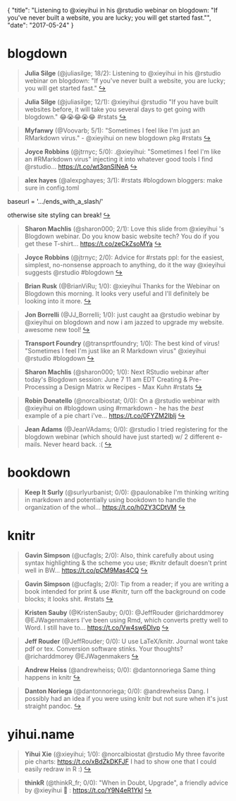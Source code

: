 {
  "title": "Listening to @xieyihui in his @rstudio webinar on blogdown: \"If you've never built a website, you are lucky; you will get started fast.\"",
  "date": "2017-05-24"
}

# blogdown

> **Julia Silge** (@juliasilge; 18/2): Listening to @xieyihui in his @rstudio webinar on blogdown: "If you've never built a website, you are lucky; you will get started fast."  [&#8618;](https://twitter.com/xieyihui/status/867396946431950849)

<!-- -->


> **Julia Silge** (@juliasilge; 12/1): @xieyihui @rstudio "If you have built websites before, it will take you several days to get going with blogdown." 😂😭😂😭😂 #rstats  [&#8618;](https://twitter.com/xieyihui/status/867397276800393217)

<!-- -->


> **Myfanwy** (@Voovarb; 5/1): "Sometimes I feel like I'm just an RMarkdown virus." - @xieyihui on new blogdown pkg #rstats  [&#8618;](https://twitter.com/xieyihui/status/867400371664150528)

<!-- -->


> **Joyce Robbins** (@jtrnyc; 5/0): .@xieyihui: "Sometimes I feel I'm like an #RMarkdown virus" injecting it into whatever good tools I find @rstudio… https://t.co/wt3qnSINeA  [&#8618;](https://twitter.com/xieyihui/status/867400498428735489)

<!-- -->


> **alex hayes** (@alexpghayes; 3/1): #rstats #blogdown bloggers: make sure in config.toml
>
baseurl = '.../ends_with_a_slash/'
>
otherwise site styling can break!  [&#8618;](https://twitter.com/xieyihui/status/867469665542393856)

<!-- -->


> **Sharon Machlis** (@sharon000; 2/1): Love this slide from @xieyihui 's Blogdown webinar. Do you know basic website tech? You do if you get these T-shirt… https://t.co/zeCkZsoMYa  [&#8618;](https://twitter.com/xieyihui/status/867396800998780929)

<!-- -->


> **Joyce Robbins** (@jtrnyc; 2/0): Advice for #rstats ppl: for the easiest, simplest, no-nonsense approach to anything, do it the way @xieyihui suggests @rstudio #blogdown  [&#8618;](https://twitter.com/xieyihui/status/867401133291077633)

<!-- -->


> **Brian Rusk** (@BrianViRu; 1/0): @xieyihui Thanks for the Webinar on Blogdown this morning. It looks very useful and I'll definitely be looking into it more.  [&#8618;](https://twitter.com/xieyihui/status/867439798956445696)

<!-- -->


> **Jon Borrelli** (@JJ_Borrelli; 1/0): just caught aa @rstudio webinar by @xieyihui on blogdown and now i am jazzed to upgrade my website. awesome new tool!  [&#8618;](https://twitter.com/xieyihui/status/867419763575848962)

<!-- -->


> **Transport Foundry** (@transprtfoundry; 1/0): The best kind of virus! "Sometimes I feel I'm just like an R Markdown virus" @xieyihui @rstudio #blogdown  [&#8618;](https://twitter.com/xieyihui/status/867400531123351553)

<!-- -->


> **Sharon Machlis** (@sharon000; 1/0): Next RStudio webinar after today's Blogdown session: June 7 11 am EDT Creating &amp; Pre-Processing a Design Matrix w Recipes - Max Kuhn #rstats  [&#8618;](https://twitter.com/xieyihui/status/867395961869529088)

<!-- -->


> **Robin Donatello** (@norcalbiostat; 0/0): On a @rstudio  webinar with @xieyihui on #blogdown using #rmarkdown - he has the *best* example of a pie chart i've… https://t.co/0FYZM2lbIj  [&#8618;](https://twitter.com/xieyihui/status/867403497322328064)

<!-- -->


> **Jean Adams** (@JeanVAdams; 0/0): @rstudio I tried registering for the blogdown webinar (which should have just started) w/ 2 different e-mails.  Never heard back.  :(  [&#8618;](https://twitter.com/xieyihui/status/867396174260695042)

<!-- -->


# bookdown

> **Keep It Surly** (@surlyurbanist; 0/0): @paulonabike I'm thinking writing in markdown and potentially using bookdown to handle the organization of the whol… https://t.co/h0ZY3CDtVM  [&#8618;](https://twitter.com/xieyihui/status/867169853324513280)

<!-- -->


# knitr

> **Gavin Simpson** (@ucfagls; 2/0): Also, think carefully about using syntax highlighting &amp; the scheme you use; #knitr default doesn't print well in BW… https://t.co/pCM9Mas4CQ  [&#8618;](https://twitter.com/xieyihui/status/867455372843405312)

<!-- -->


> **Gavin Simpson** (@ucfagls; 2/0): Tip from a reader; if you are writing a book intended for print &amp; use #knitr, turn off the background on code blocks; it looks shit. #rstats  [&#8618;](https://twitter.com/xieyihui/status/867450581589254144)

<!-- -->


> **Kristen Sauby** (@KristenSauby; 0/0): @JeffRouder @richarddmorey @EJWagenmakers I've been using Rmd, which converts pretty well to Word. I still have to… https://t.co/Vw4sw6DIvp  [&#8618;](https://twitter.com/xieyihui/status/867494633068273664)

<!-- -->


> **Jeff Rouder** (@JeffRouder; 0/0): U use LaTeX/knitr.  Journal wont take pdf or tex.  Conversion software stinks.  Your thoughts?  @richarddmorey @EJWagenmakers  [&#8618;](https://twitter.com/xieyihui/status/867489642639011844)

<!-- -->


> **Andrew Heiss** (@andrewheiss; 0/0): @dantonnoriega Same thing happens in knitr  [&#8618;](https://twitter.com/xieyihui/status/867198713290215424)

<!-- -->


> **Danton Noriega** (@dantonnoriega; 0/0): @andrewheiss Dang. I possibly had an idea if you were using knitr but not sure when it's just straight pandoc.  [&#8618;](https://twitter.com/xieyihui/status/867194644727255040)

<!-- -->


# yihui.name

> **Yihui Xie** (@xieyihui; 1/0): @norcalbiostat @rstudio My three favorite pie charts: https://t.co/xBdZkDKFJF I had to show one that I could easily redraw in R :)  [&#8618;](https://twitter.com/xieyihui/status/867418698319097856)

<!-- -->


> **thinkR** (@thinkR_fr; 0/0): "When in Doubt, Upgrade", a friendly advice by @xieyihui 🙂 : https://t.co/Y9N4eR1YkI  [&#8618;](https://twitter.com/xieyihui/status/867319425153851392)

<!-- -->


